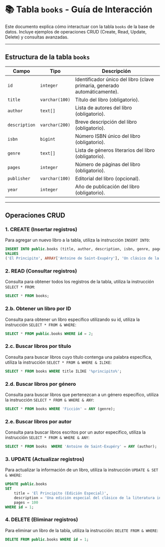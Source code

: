 # 📚 Tabla `books` - Guía de Interacción

Este documento explica cómo interactuar con la tabla `books` de la base de datos. Incluye ejemplos de operaciones CRUD (Create, Read, Update, Delete) y consultas avanzadas.

---

## **Estructura de la tabla `books`**

| Campo         | Tipo           | Descripción                                                               |
| ------------- | -------------- | ------------------------------------------------------------------------- |
| `id`          | `integer`      | Identificador único del libro (clave primaria, generado automáticamente). |
| `title`       | `varchar(100)` | Título del libro (obligatorio).                                           |
| `author`      | `text[]`       | Lista de autores del libro (obligatorio).                                 |
| `description` | `varchar(200)` | Breve descripción del libro (obligatorio).                                |
| `isbn`        | `bigint`       | Número ISBN único del libro (obligatorio).                                |
| `genre`       | `text[]`       | Lista de géneros literarios del libro (obligatorio).                      |
| `pages`       | `integer`      | Número de páginas del libro (obligatorio).                                |
| `publisher`   | `varchar(100)` | Editorial del libro (opcional).                                           |
| `year`        | `integer`      | Año de publicación del libro (obligatorio).                               |

---

## **Operaciones CRUD**

### **1. CREATE (Insertar registros)**

Para agregar un nuevo libro a la tabla, utiliza la instrucción `INSERT INTO`:

```sql
INSERT INTO public.books (title, author, description, isbn, genre, pages, publisher, year)
VALUES
('El Principito', ARRAY['Antoine de Saint-Exupéry'], 'Un clásico de la literatura infantil', 9781234567890, ARRAY['Ficción', 'Infantil'], 96, 'Reynal & Hitchcock', 1943);
```

### **2. READ (Consultar registros)**

Consulta para obtener todos los registros de la tabla, utiliza la instrucción `SELECT * FROM`:

```sql
SELECT * FROM books;
```

### **2.b. Obtener un libro por ID**

Consulta para obtener un libro específico utilizando su id, utiliza la instrucción `SELECT * FROM & WHERE`:

```sql
SELECT * FROM public.books WHERE id = 2;
```

### **2.c. Buscar libros por título**

Consulta para buscar libros cuyo título contenga una palabra específica, utiliza la instrucción `SELECT * FROM & WHERE & ILIKE`:

```sql
SELECT * FROM books WHERE title ILIKE '%principito%';
```

### **2.d. Buscar libros por género**

Consulta para buscar libros que pertenezcan a un género específico, utiliza la instrucción `SELECT * FROM & WHERE & ANY`:

```sql
SELECT * FROM books WHERE 'Ficción' = ANY (genre);
```

### **2.e. Buscar libros por autor**

Consulta para buscar libros escritos por un autor específico, utiliza la instrucción `SELECT * FROM & WHERE & ANY`:

```sql
SELECT * FROM books  WHERE 'Antoine de Saint-Exupéry' = ANY (author);
```

### **3. UPDATE (Actualizar registros)**

Para actualizar la información de un libro, utiliza la instrucción `UPDATE & SET & WHERE`:

```sql
UPDATE public.books
SET
    title = 'El Principito (Edición Especial)',
    description = 'Una edición especial del clásico de la literatura infantil',
    pages = 100
WHERE id = 1;
```

### **4. DELETE (Eliminar registros)**

Para eliminar un libro de la tabla, utiliza la instrucción: `DELETE FROM & WHERE`:

```sql
DELETE FROM public.books WHERE id = 1;
```
